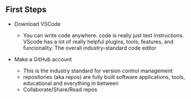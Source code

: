 ## First Steps

- Download VSCode
  - You can write code anywhere. code is really just text instructions. VScode has a lot of really helpful plugins, tools, features, and funcionality. The overall industry-standard code editor

- Make a GitHub account
  - This is the industry standard for version control management
  - repositories (aka repos) are fully built software applications, tools, educational and everything in between
  - Collaborate/Share/Read repos
